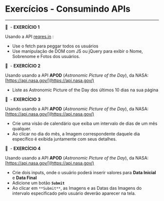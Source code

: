 # Exercícios - Consumindo APIs

---

🔵  - **EXERCÍCIO 1**

Usando a API [reqres.in](http://reqres.in) :

- Use o fetch para peggar todos os usuários
- Use manipulação de DOM com JS ou jQuery para exibir o Nome, Sobrenome e Fotos dos usuários.

🔵  - **EXERCÍCIO 2**

Usando usando a API **APOD** (*Astronomic Picture of the Day*),  da NASA: [https://api.nasa.gov/](https://api.nasa.gov/)

- Liste as Astronomic Picture of the Day dos últimos 10 dias na sua página

🔵  - **EXERCÍCIO 3**

Usando usando a API **APOD** (*Astronomic Picture of the Day*),  da NASA: [https://api.nasa.gov/](https://api.nasa.gov/)

- Crie uma visão de calendário que exiba um intervalo de dias de um mês qualquer.
- Ao clicar no dia do mês, a Imagem correspondente daquele dia específico é exibida juntamente com seus detalhes.

🔵  - **EXERCÍCIO 4**

Usando usando a API **APOD** (*Astronomic Picture of the Day*), da NASA: [https://api.nasa.gov/](https://api.nasa.gov/)

- Crie dois inputs, onde o usuário poderá inserir valores para **Data Inicial** e **Data Final**
- Adicione um botão **`Submit`**
- Ao clicar em `**Submit**`, as Imagens e as Datas das Imagens do intervalo especificado pelo usuário deverão aparecer na tela.
